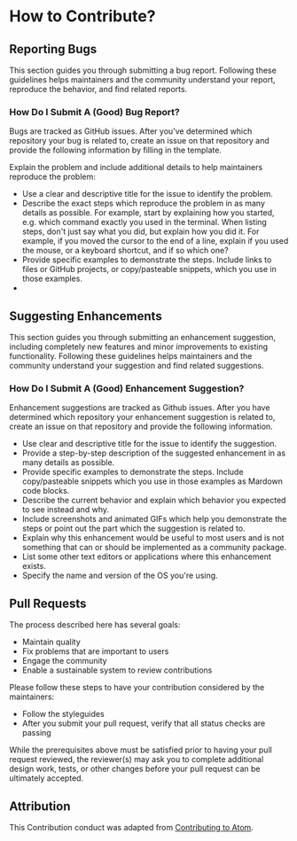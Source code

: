 # How to Contribute?

## Reporting Bugs
This section guides you through submitting a bug report. Following these guidelines helps maintainers and the community understand your report, reproduce the behavior, and find related reports.

### How Do I Submit A (Good) Bug Report?
Bugs are tracked as GitHub issues. After you've determined which repository your bug is related to, create an issue on that repository and provide the following information by filling in the template.

Explain the problem and include additional details to help maintainers reproduce the problem:

* Use a clear and descriptive title for the issue to identify the problem.
* Describe the exact steps which reproduce the problem in as many details as possible. For example, start by explaining how you started, e.g. which command exactly you used in the terminal. When listing steps, don't just say what you did, but explain how you did it. For example, if you moved the cursor to the end of a line, explain if you used the mouse, or a keyboard shortcut, and if so which one?
* Provide specific examples to demonstrate the steps. Include links to files or GitHub projects, or copy/pasteable snippets, which you use in those examples. 
* 

## Suggesting Enhancements

This section guides you through submitting an enhancement suggestion, including completely new features and minor improvements to existing functionality. Following these guidelines helps maintainers and the community understand your suggestion and find related suggestions.

### How Do I Submit A (Good) Enhancement Suggestion?
Enhancement suggestions are tracked as Github issues. After you have determined which repository your enhancement suggestion is related to, create an issue on that repository and provide the following information.

* Use clear and descriptive title for the issue to identify the suggestion.
* Provide a step-by-step description of the suggested enhancement in as many details as possible.
* Provide specific examples to demonstrate the steps. Include copy/pasteable snippets which you use in those examples as Mardown code blocks.
* Describe the current behavior and explain which behavior you expected to see instead and why.
* Include screenshots and animated GIFs which help you demonstrate the steps or point out the part which the suggestion is related to.
* Explain why this enhancement would be useful to most users and is not something that can or should be implemented as a community package.
* List some other text editors or applications where this enhancement exists.
* Specify the name and version of the OS you're using.


## Pull Requests
The process described here has several goals:
* Maintain quality
* Fix problems that are important to users
* Engage the community 
* Enable a sustainable system to review contributions

Please follow these steps to have your contribution considered by the maintainers:
* Follow the styleguides
* After you submit your pull request, verify that all status checks are passing

While the prerequisites above must be satisfied prior to having your pull request reviewed, the reviewer(s) may ask you to complete additional design work, tests, or other changes before your pull request can be ultimately accepted.

## Attribution
This Contribution conduct was adapted from [Contributing to Atom][contrib].

[contrib]: https://github.com/atom/atom/blob/master/CONTRIBUTING.md#how-can-i-contribute
